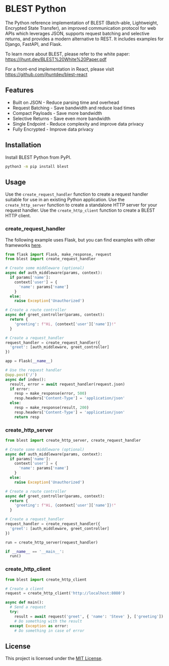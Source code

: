 # BLEST Python

The Python reference implementation of BLEST (Batch-able, Lightweight, Encrypted State Transfer), an improved communication protocol for web APIs which leverages JSON, supports request batching and selective returns, and provides a modern alternative to REST. It includes examples for Django, FastAPI, and Flask.

To learn more about BLEST, please refer to the white paper: https://jhunt.dev/BLEST%20White%20Paper.pdf

For a front-end implementation in React, please visit https://github.com/jhuntdev/blest-react

## Features

- Built on JSON - Reduce parsing time and overhead
- Request Batching - Save bandwidth and reduce load times
- Compact Payloads - Save more bandwidth
- Selective Returns - Save even more bandwidth
- Single Endpoint - Reduce complexity and improve data privacy
- Fully Encrypted - Improve data privacy

## Installation

Install BLEST Python from PyPI.

```bash
python3 -m pip install blest
```

## Usage

Use the `create_request_handler` function to create a request handler suitable for use in an existing Python application. Use the `create_http_server` function to create a standalone HTTP server for your request handler. Use the `create_http_client` function to create a BLEST HTTP client.

### create_request_handler

The following example uses Flask, but you can find examples with other frameworks [here](examples).

```python
from flask import Flask, make_response, request
from blest import create_request_handler

# Create some middleware (optional)
async def auth_middleware(params, context):
  if params['name']:
    context['user'] = {
      'name': params['name']
    }
  else:
    raise Exception('Unauthorized')

# Create a route controller
async def greet_controller(params, context):
  return {
    'greeting': f"Hi, {context['user']['name']}!"
  }

# Create a request_handler
request_handler = create_request_handler({
  'greet': [auth_middleware, greet_controller]
})

app = Flask(__name__)

# Use the request handler
@app.post('/')
async def index():
  result, error = await request_handler(request.json)
  if error:
    resp = make_response(error, 500)
    resp.headers['Content-Type'] = 'application/json'
  else:
    resp = make_response(result, 200)
    resp.headers['Content-Type'] = 'application/json'
    return resp
```

### create_http_server

```python
from blest import create_http_server, create_request_handler

# Create some middleware (optional)
async def auth_middleware(params, context):
  if params['name']:
    context['user'] = {
      'name': params['name']
    }
  else:
    raise Exception('Unauthorized')

# Create a route controller
async def greet_controller(params, context):
  return {
    'greeting': f"Hi, {context['user']['name']}!"
  }

# Create a request_handler
request_handler = create_request_handler({
  'greet': [auth_middleware, greet_controller]
})

run = create_http_server(request_handler)

if __name__ == '__main__':
  run()
```

### create_http_client

```python
from blest import create_http_client

# Create a client
request = create_http_client('http://localhost:8080')

async def main():
  # Send a request
  try:
    result = await request('greet', { 'name': 'Steve' }, ['greeting'])
    # Do something with the result
  except Exception as error:
    # Do something in case of error
```

## License

This project is licensed under the [MIT License](LICENSE).
